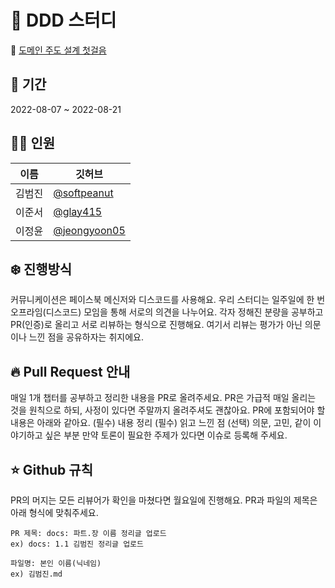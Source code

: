 # 🙊 DDD 스터디
📖 [도메인 주도 설계 첫걸음](http://www.yes24.com/Product/Goods/109708596)

## 📆 기간
2022-08-07 ~ 2022-08-21

## 🙋‍♂️ 인원
|이름|깃허브|
|--|--|
| 김범진 | [@softpeanut](https://github.com/softpeanut)|
| 이준서 | [@glay415](https://github.com/glay415)|
| 이정윤 | [@jeongyoon05](https://github.com/jeongyoon05)|

## ❄️ 진행방식
커뮤니케이션은 페이스북 메신저와 디스코드를 사용해요.
우리 스터디는 일주일에 한 번 오프라임(디스코드) 모임을 통해 서로의 의견을 나누어요.
각자 정해진 분량을 공부하고 PR(인증)로 올리고 서로 리뷰하는 형식으로 진행해요.
여기서 리뷰는 평가가 아닌 의문이나 느낀 점을 공유하자는 취지에요.

## 🔥 Pull Request 안내
매일 1개 챕터를 공부하고 정리한 내용을 PR로 올려주세요.
PR은 가급적 매일 올리는 것을 원칙으로 하되, 사정이 있다면 주말까지 올려주셔도 괜찮아요.
PR에 포함되어야 할 내용은 아래와 같아요.
(필수) 내용 정리
(필수) 읽고 느낀 점
(선택) 의문, 고민, 같이 이야기하고 싶은 부분
만약 토론이 필요한 주제가 있다면 이슈로 등록해 주세요.

## ⭐️ Github 규칙
PR의 머지는 모든 리뷰어가 확인을 마쳤다면 월요일에 진행해요.
PR과 파일의 제목은 아래 형식에 맞춰주세요.
```
PR 제목: docs: 파트.장 이름 정리글 업로드
ex) docs: 1.1 김범진 정리글 업로드

파일명: 본인 이름(닉네임)
ex) 김범진.md
```
